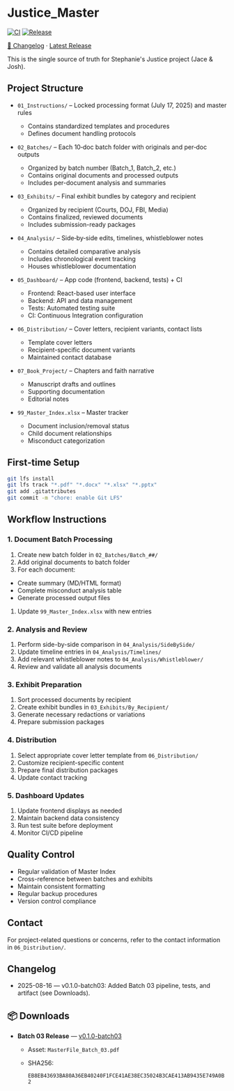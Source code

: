 # Justice_Master

[![CI](https://github.com/sspedowski/JUSTICE_MASTER/actions/workflows/ci.yml/badge.svg)](https://github.com/sspedowski/JUSTICE_MASTER/actions/workflows/ci.yml)
[![Release](https://img.shields.io/github/v/release/sspedowski/JUSTICE_MASTER?label=latest%20release)](https://github.com/sspedowski/JUSTICE_MASTER/releases/latest)

[📄 Changelog](CHANGELOG.md) · [Latest Release](https://github.com/sspedowski/JUSTICE_MASTER/releases/latest)

This is the single source of truth for Stephanie's Justice project (Jace & Josh).

## Project Structure

- `01_Instructions/` – Locked processing format (July 17, 2025) and master rules
  - Contains standardized templates and procedures
  - Defines document handling protocols

- `02_Batches/` – Each 10‑doc batch folder with originals and per‑doc outputs
  - Organized by batch number (Batch_1, Batch_2, etc.)
  - Contains original documents and processed outputs
  - Includes per-document analysis and summaries

- `03_Exhibits/` – Final exhibit bundles by category and recipient
  - Organized by recipient (Courts, DOJ, FBI, Media)
  - Contains finalized, reviewed documents
  - Includes submission-ready packages

- `04_Analysis/` – Side‑by‑side edits, timelines, whistleblower notes
  - Contains detailed comparative analysis
  - Includes chronological event tracking
  - Houses whistleblower documentation

- `05_Dashboard/` – App code (frontend, backend, tests) + CI
  - Frontend: React-based user interface
  - Backend: API and data management
  - Tests: Automated testing suite
  - CI: Continuous Integration configuration

- `06_Distribution/` – Cover letters, recipient variants, contact lists
  - Template cover letters
  - Recipient-specific document variants
  - Maintained contact database

- `07_Book_Project/` – Chapters and faith narrative
  - Manuscript drafts and outlines
  - Supporting documentation
  - Editorial notes

- `99_Master_Index.xlsx` – Master tracker
  - Document inclusion/removal status
  - Child document relationships
  - Misconduct categorization

## First‑time Setup

```bash
git lfs install
git lfs track "*.pdf" "*.docx" "*.xlsx" "*.pptx"
git add .gitattributes
git commit -m "chore: enable Git LFS"
```

## Workflow Instructions

### 1. Document Batch Processing

1. Create new batch folder in `02_Batches/Batch_##/`
1. Add original documents to batch folder
1. For each document:

  - Create summary (MD/HTML format)
  - Complete misconduct analysis table
  - Generate processed output files

1. Update `99_Master_Index.xlsx` with new entries

### 2. Analysis and Review

1. Perform side-by-side comparison in `04_Analysis/SideBySide/`
1. Update timeline entries in `04_Analysis/Timelines/`
1. Add relevant whistleblower notes to `04_Analysis/Whistleblower/`
1. Review and validate all analysis documents

### 3. Exhibit Preparation

1. Sort processed documents by recipient
1. Create exhibit bundles in `03_Exhibits/By_Recipient/`
1. Generate necessary redactions or variations
1. Prepare submission packages

### 4. Distribution

1. Select appropriate cover letter template from `06_Distribution/`
1. Customize recipient-specific content
1. Prepare final distribution packages
1. Update contact tracking

### 5. Dashboard Updates

1. Update frontend displays as needed
1. Maintain backend data consistency
1. Run test suite before deployment
1. Monitor CI/CD pipeline

## Quality Control

- Regular validation of Master Index
- Cross-reference between batches and exhibits
- Maintain consistent formatting
- Regular backup procedures
- Version control compliance

## Contact

For project-related questions or concerns, refer to the contact information in `06_Distribution/`.

## Changelog

- 2025-08-16 — v0.1.0-batch03: Added Batch 03 pipeline, tests, and artifact (see Downloads).

## 📦 Downloads

- **Batch 03 Release** — [v0.1.0-batch03](https://github.com/sspedowski/JUSTICE_MASTER/releases/tag/v0.1.0-batch03)
  - Asset: `MasterFile_Batch_03.pdf`
  - SHA256:

    `EB8EB43693BA80A36EB40240F1FCE41AE38EC35024B3CAE413AB9435E749A0B2`
